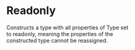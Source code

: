 # Readonly<Type>  

Constructs a type with all properties of Type set  
to readonly, meaning the properties of the  
constructed type cannot be reassigned.  
